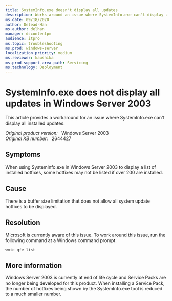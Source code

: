 ```yaml
---
title: SystemInfo.exe doesn't display all updates
description: Works around an issue where SystemInfo.exe can't display all installed updates.
ms.date: 09/18/2020
author: Delead-Han
ms.author: delhan
manager: dscontentpm
audience: itpro
ms.topic: troubleshooting
ms.prod: windows-server
localization_priority: medium
ms.reviewer: kaushika
ms.prod-support-area-path: Servicing
ms.technology: Deployment 
---
```

# SystemInfo.exe does not display all updates in Windows Server 2003

This article provides a workaround for an issue where SystemInfo.exe can't display all installed updates.

_Original product version:_ &nbsp; Windows Server 2003  
_Original KB number:_ &nbsp; 2644427

## Symptoms

When using SystemInfo.exe in Windows Server 2003 to display a list of installed hotfixes, some hotfixes may not be listed if over 200 are installed.

## Cause

There is a buffer size limitation that does not allow all system update hotfixes to be displayed.

## Resolution

Microsoft is currently aware of this issue. To work around this issue, run the following command at a Windows command prompt:

```console
wmic qfe list
```

## More information

Windows Server 2003 is currently at end of life cycle and Service Packs are no longer being developed for this product. When installing a Service Pack, the number of hotfixes being shown by the SystemInfo.exe tool is reduced to a much smaller number.

